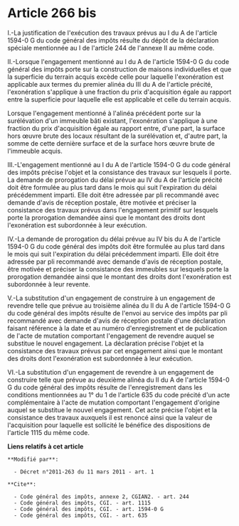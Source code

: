 # Article 266 bis

I.-La justification de l'exécution des travaux prévus au I du A de l'article 1594-0 G du code général des impôts résulte du
dépôt de la déclaration spéciale mentionnée au I de l'article 244 de l'annexe II au même code. 

II.-Lorsque l'engagement mentionné au I du A de l'article 1594-0 G du code général des impôts porte sur la construction de
maisons individuelles et que la superficie du terrain acquis excède celle pour laquelle l'exonération est applicable aux
termes du premier alinéa du III du A de l'article précité, l'exonération s'applique à une fraction du prix d'acquisition
égale au rapport entre la superficie pour laquelle elle est applicable et celle du terrain acquis. 

Lorsque l'engagement mentionné à l'alinéa précédent porte sur la surélévation d'un immeuble bâti existant, l'exonération
s'applique à une fraction du prix d'acquisition égale au rapport entre, d'une part, la surface hors œuvre brute des locaux
résultant de la surélévation et, d'autre part, la somme de cette dernière surface et de la surface hors œuvre brute de
l'immeuble acquis. 

III.-L'engagement mentionné au I du A de l'article 1594-0 G du code général des impôts précise l'objet et la consistance des
travaux sur lesquels il porte. La demande de prorogation du délai prévue au IV du A de l'article précité doit être formulée
au plus tard dans le mois qui suit l'expiration du délai précédemment imparti. Elle doit être adressée par pli recommandé
avec demande d'avis de réception postale, être motivée et préciser la consistance des travaux prévus dans l'engagement
primitif sur lesquels porte la prorogation demandée ainsi que le montant des droits dont l'exonération est subordonnée à leur
exécution. 

IV.-La demande de prorogation du délai prévue au IV bis du A de l'article 1594-0 G du code général des impôts doit être
formulée au plus tard dans le mois qui suit l'expiration du délai précédemment imparti. Elle doit être adressée par pli
recommandé avec demande d'avis de réception postale, être motivée et préciser la consistance des immeubles sur lesquels porte
la prorogation demandée ainsi que le montant des droits dont l'exonération est subordonnée à leur revente.

V.-La substitution d'un engagement de construire à un engagement de revendre telle que prévue au troisième alinéa du II du A
de l'article 1594-0 G du code général des impôts résulte de l'envoi au service des impôts par pli recommandé avec demande
d'avis de réception postale d'une déclaration faisant référence à la date et au numéro d'enregistrement et de publication de
l'acte de mutation comportant l'engagement de revendre auquel se substitue le nouvel engagement. La déclaration précise
l'objet et la consistance des travaux prévus par cet engagement ainsi que le montant des droits dont l'exonération est
subordonnée à leur exécution. 

VI.-La substitution d'un engagement de revendre à un engagement de construire telle que prévue au deuxième alinéa du II du A
de l'article 1594-0 G du code général des impôts résulte de l'enregistrement dans les conditions mentionnées au 1° du 1 de
l'article 635 du code précité d'un acte complémentaire à l'acte de mutation comportant l'engagement d'origine auquel se
substitue le nouvel engagement. Cet acte précise l'objet et la consistance des travaux auxquels il est renoncé ainsi que la
valeur de l'acquisition pour laquelle est sollicité le bénéfice des dispositions de l'article 1115 du même code.

**Liens relatifs à cet article**

	**Modifié par**:

	  - Décret n°2011-263 du 11 mars 2011 - art. 1

	**Cite**:

	  - Code général des impôts, annexe 2, CGIAN2. - art. 244
	  - Code général des impôts, CGI. - art. 1115
	  - Code général des impôts, CGI. - art. 1594-0 G
	  - Code général des impôts, CGI. - art. 635
